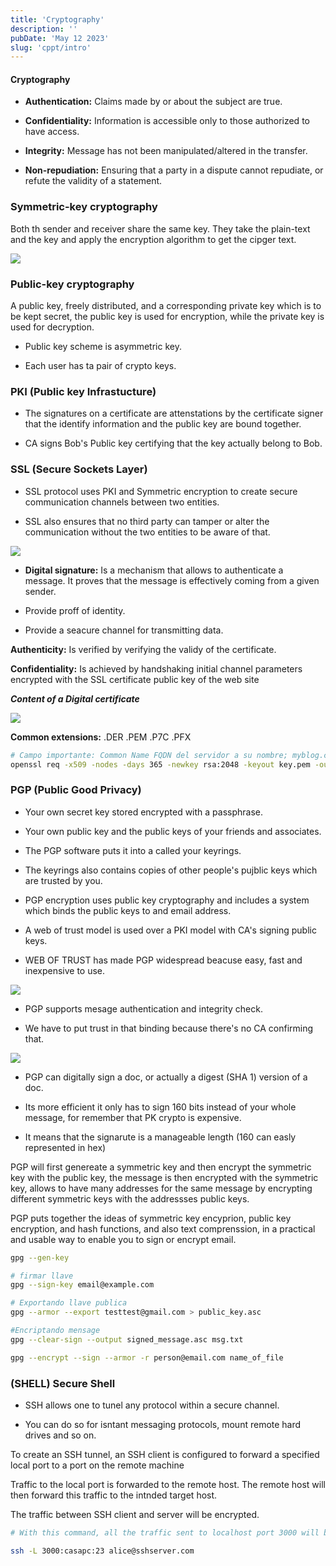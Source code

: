```yaml
---
title: 'Cryptography'
description: ''
pubDate: 'May 12 2023'
slug: 'cppt/intro'
---
```


#### Cryptography

- **Authentication:** Claims made by or about the subject are true.

- **Confidentiality:** Information is accessible only to those authorized to have access.

- **Integrity:** Message has not been manipulated/altered in the transfer.

- **Non-repudiation:** Ensuring that a party in a dispute cannot repudiate, or refute the validity of a statement.

### Symmetric-key cryptography

Both th sender and receiver share the same key. They take the plain-text and the key and apply the encryption algorithm to get the cipger text.

<img src="https://res.cloudinary.com/djc1umong/image/upload/v1685997187/Screenshot_from_2023-06-05_16-32-47_keqn1p.png">

### Public-key cryptography

A public key, freely distributed, and a corresponding private key which is to be kept secret, the public key is used for encryption, while the private key is used for decryption.

- Public key scheme is asymmetric key.

- Each user has ta pair of crypto keys.

### PKI (Public key Infrastucture)

- The signatures on a certificate are attenstations by the certificate signer that the identify information and the public key are bound together.

- CA signs Bob's Public key certifying that the key actually belong to Bob.

### SSL (Secure Sockets Layer)

- SSL protocol uses PKI and Symmetric encryption to create secure communication channels between two entities.

- SSL also ensures that no third party can tamper or alter the communication without the two entities to be aware of that.

<img src="https://res.cloudinary.com/djc1umong/image/upload/v1685998866/Screenshot_from_2023-06-05_17-00-58_pkqmo0.png">

- **Digital signature:** Is a mechanism that allows to authenticate a message. It proves that the message is effectively coming from a given sender.

- Provide proff of identity.
- Provide a seacure channel for transmitting data.

**Authenticity:** Is verified by verifying the validy of the certificate.

**Confidentiality:** Is achieved by handshaking initial channel parameters encrypted with the SSL certificate public key of the web site

**_Content of a Digital certificate_**

<img src="https://res.cloudinary.com/djc1umong/image/upload/v1685998583/Screenshot_from_2023-06-05_16-56-12_pblsv0.png">

**Common extensions:** .DER .PEM .P7C .PFX

```bash
# Campo importante: Common Name FQDN del servidor a su nombre; myblog.com o 127.0.0.1:8081
openssl req -x509 -nodes -days 365 -newkey rsa:2048 -keyout key.pem -out cert.pem
```

### PGP (Public Good Privacy)

- Your own secret key stored encrypted with a passphrase.

- Your own public key and the public keys of your friends and associates.

- The PGP software puts it into a called your keyrings.

- The keyrings also contains copies of other people's pujblic keys which are trusted by you.

- PGP encryption uses public key cryptography and includes a system which binds the public keys to and email address.

- A web of trust model is used over a PKI model with CA's signing public keys.

- WEB OF TRUST has made PGP widespread beacuse easy, fast and inexpensive to use.

<img src="https://res.cloudinary.com/djc1umong/image/upload/v1685999471/Screenshot_from_2023-06-05_17-11-03_pcbzyt.png">

- PGP supports mesage authentication and integrity check.

- We have to put trust in that binding because there's no CA confirming that.

<img src="https://res.cloudinary.com/djc1umong/image/upload/v1685999656/Screenshot_from_2023-06-05_17-14-02_edsh7h.png">

- PGP can digitally sign a doc, or actually a digest (SHA 1) version of a doc.

- Its more efficient it only has to sign 160 bits instead of your whole message, for remember that PK crypto is expensive.

- It means that the signarute is a manageable length (160 can easly represented in hex)

PGP will first genereate a symmetric key and then encrypt the symmetric key with the public key, the message is then encrypted with the symmetric key, allows to have many addresses for the same message by encrypting different symmetric keys with the addressses public keys.

PGP puts together the ideas of symmetric key encyprion, public key encryption, and hash functions, and also text comprenssion, in a practical and usable way to enable you to sign or encrypt email.

```bash
gpg --gen-key

# firmar llave
gpg --sign-key email@example.com

# Exportando llave publica
gpg --armor --export testtest@gmail.com > public_key.asc

#Encriptando mensage
gpg --clear-sign --output signed_message.asc msg.txt

gpg --encrypt --sign --armor -r person@email.com name_of_file
```

### (SHELL) Secure Shell

- SSH allows one to tunel any protocol within a secure channel.

- You can do so for isntant messaging protocols, mount remote hard drives and so on.

To create an SSH tunnel, an SSH client is configured to forward a specified local port to a port on the remote machine

Traffic to the local port is forwarded to the remote host. The remote host will then forward this traffic to the intnded target host.

The traffic between SSH client and server will be encrypted.

```bash
# With this command, all the traffic sent to localhost port 3000 will be forwarded to remote host on port 32 through the tunnel.

ssh -L 3000:casapc:23 alice@sshserver.com

```

